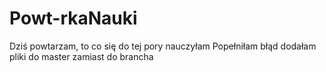 # Powt-rkaNauki
Dziś powtarzam, to co się do tej pory nauczyłam
Popełniłam błąd dodałam pliki do master zamiast do brancha